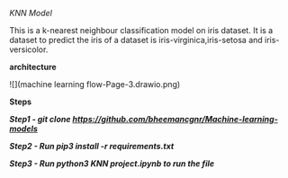 *KNN Model*

This is a k-nearest neighbour classification model on iris dataset.
It is a dataset to predict the iris of a dataset is iris-virginica,iris-setosa and iris-versicolor.

**architecture**

![](machine learning flow-Page-3.drawio.png)

**Steps**

***Step1 - git clone https://github.com/bheemancgnr/Machine-learning-models***

***Step2 - Run pip3 install -r requirements.txt***

***Step3 - Run python3 KNN project.ipynb to run the file***